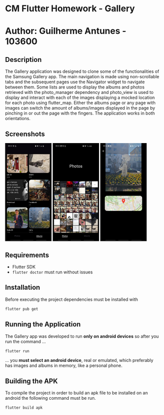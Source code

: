 # CM Flutter Homework - Gallery
# Author: Guilherme Antunes - 103600

## Description
The Gallery application was designed to clone some of the functionalities of the Samsung Gallery app. The main navigation is made using non-scrollable tabs and the subsequent pages use the Navigator widget to navigate between them. Some lists are used to display the albums and photos retrieved with the photo_manager dependency and photo_view is used to display and interact with each of the images displaying a mocked location for each photo using flutter_map. Either the albums page or any page with images can switch the amount of albums/images displayed in the page by pinching in or out the page with the fingers. The application works in both orientations.

## Screenshots

<p float="left">
  <img src="screenshots/Screenshot_20241010_200336.png" width="30%" />
  <img src="screenshots/Screenshot_20241010_200346.png" width="30%" /> 
  <img src="screenshots/Screenshot_20241010_200400.png" width="30%" />
</p>

## Requirements
- Flutter SDK
- ```flutter doctor``` must run without issues

## Installation
Before executing the project dependencies must be installed with
```bash
flutter pub get
```
## Running the Application
The Gallery app was developed to run **only on android devices** so after you run the command ...
```bash
flutter run
```
... you **must select an android device**, real or emulated, which preferably has images and albums in memory, like a personal phone.

## Building the APK
To compile the project in order to build an apk file to be installed on an android the following command must be run.
```bash
flutter build apk
```
